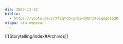 ```yaml
---
dia: 2023-11-22
biblio:
  - https://youtu.be/yrXfZqYcDxg?si=QXmTZTGiqegbib2K
etapa: sin-empezar
---
```









![[Storytelling/index#Archivos]]
